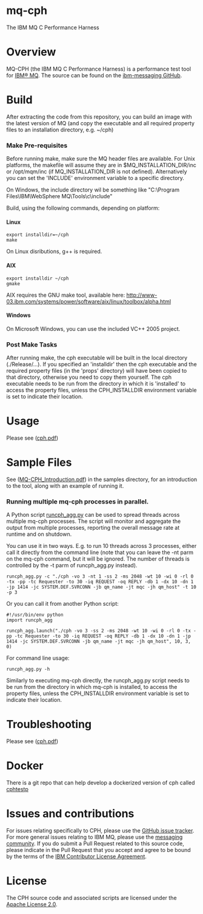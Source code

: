 # mq-cph
The IBM MQ C Performance Harness

# Overview

MQ-CPH (the IBM MQ C Performance Harness) is a performance test tool for [IBM® MQ](http://www-03.ibm.com/software/products/en/ibm-mq).  The source can be found on the [ibm-messaging GitHub](https://ibm-messaging.github.io/mq-cph).

# Build
After extracting the code from this repository, you can build an image with the latest version of MQ (and copy the executable and all required property files to an installation directory, e.g. ~/cph)

### Make Pre-requisites
Before running make, make sure the MQ header files are available. For Unix platforms, the makefile will assume they are in $MQ_INSTALLATION_DIR/inc or /opt/mqm/inc (if MQ_INSTALLATION_DIR is not defined). Alternatively you can set the 'INCLUDE' environment variable to a specific directory.

On Windows, the include directory wil be something like "C:\Program Files\IBM\WebSphere MQ\Tools\c\include"

Build, using the following commands, depending on platform:

#### Linux
```
export installdir=~/cph
make
```
On Linux disributions, g++ is required. 

#### AIX
```
export installdir ~/cph
gmake
```
AIX requires the GNU make tool, available here:
http://www-03.ibm.com/systems/power/software/aix/linux/toolbox/alpha.html

#### Windows
On Microsoft Windows, you can use the included VC++ 2005 project.

### Post Make Tasks
After running make, the cph executable will be built in the local directory (./Release/...). If you specified an 'installdir' then the cph executable and the required property files (in the 'props' directory) will have been copied to that directory, otherwise you need to copy them yourself. 
The cph executable needs to be run from the directory in which it is 'installed' to access the property files, unless the CPH_INSTALLDIR environment variable is set to indicate their location.


# Usage

Please see ([cph.pdf](cph.pdf))

# Sample Files

See ([MQ-CPH_Introduction.pdf](samples/MQ-CPH_Introduction.pdf)) in the samples directory, for an introduction to the tool, along with an example of running it.

### Running multiple mq-cph processes in parallel.  
A Python script [runcph_agg.py](samples/utilities/runcph_agg.py) can be used to spread threads across multiple mq-cph processes. The script will monitor and aggregate the output from multiple processes, reporting the overall message rate at runtime and on shutdown.

You can use it in two ways. E.g. to run 10 threads across 3 processes, either call it directly from the command line (note that you can leave the -nt parm on the mq-cph command, but it will be ignored. The number of threads is controlled by the -t parm of runcph_agg.py instead).
```
runcph_agg.py -c "./cph -vo 3 -nt 1 -ss 2 -ms 2048 -wt 10 -wi 0 -rl 0 -tx -pp -tc Requester -to 30 -iq REQUEST -oq REPLY -db 1 -dx 10 -dn 1 -jp 1414 -jc SYSTEM.DEF.SVRCONN -jb qm_name -jt mqc -jh qm_host" -t 10 -p 3
```

Or you can call it from another Python script:
```
#!/usr/bin/env python
import runcph_agg

runcph_agg.launch("./cph -vo 3 -ss 2 -ms 2048 -wt 10 -wi 0 -rl 0 -tx -pp -tc Requester -to 30 -iq REQUEST -oq REPLY -db 1 -dx 10 -dn 1 -jp 1414 -jc SYSTEM.DEF.SVRCONN -jb qm_name -jt mqc -jh qm_host", 10, 3, 0)
```

For command line usage:
```
runcph_agg.py -h
```

Similarly to executing mq-cph directly, the runcph_agg.py script needs to be run from the directory in which mq-cph is installed, to access the property files, unless the CPH_INSTALLDIR environment variable is set to indicate their location.

# Troubleshooting

Please see ([cph.pdf](cph.pdf))

# Docker

There is a git repo that can help develop a dockerized version of cph called [cphtestp](https://github.com/ibm-messaging/cphtestp)

# Issues and contributions

For issues relating specifically to CPH, please use the [GitHub issue tracker](https://github.com/ibm-messaging/mq-cph/issues). For more general issues relating to IBM MQ, please use the [messaging community](https://developer.ibm.com/answers/?community=messaging). If you do submit a Pull Request related to this source code, please indicate in the Pull Request that you accept and agree to be bound by the terms of the [IBM Contributor License Agreement](CLA.md).

# License

The CPH source code and associated scripts are licensed under the [Apache License 2.0](./LICENSE).

